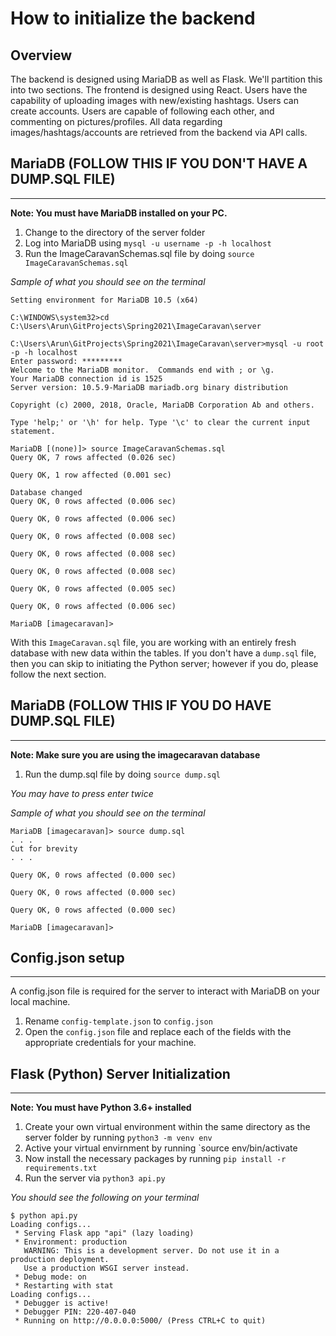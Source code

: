 # How to initialize the backend

## Overview
<p> The backend is designed using MariaDB as well as Flask. We'll partition this into two sections. 
The frontend is designed using React. Users have the capability of uploading images with new/existing hashtags. Users can create accounts. Users are capable of following each other, and commenting on pictures/profiles. All data regarding images/hashtags/accounts are retrieved from the backend via API calls. 



## MariaDB (FOLLOW THIS IF YOU DON'T HAVE A DUMP.SQL FILE)
-----

**Note: You must have MariaDB installed on your PC.**

1. Change to the directory of the server folder
2. Log into MariaDB using `mysql -u username -p -h localhost`
2. Run the ImageCaravanSchemas.sql file by doing `source ImageCaravanSchemas.sql`


*Sample of what you should see on the terminal*
```console
Setting environment for MariaDB 10.5 (x64)

C:\WINDOWS\system32>cd C:\Users\Arun\GitProjects\Spring2021\ImageCaravan\server

C:\Users\Arun\GitProjects\Spring2021\ImageCaravan\server>mysql -u root -p -h localhost
Enter password: *********
Welcome to the MariaDB monitor.  Commands end with ; or \g.
Your MariaDB connection id is 1525
Server version: 10.5.9-MariaDB mariadb.org binary distribution

Copyright (c) 2000, 2018, Oracle, MariaDB Corporation Ab and others.

Type 'help;' or '\h' for help. Type '\c' to clear the current input statement.

MariaDB [(none)]> source ImageCaravanSchemas.sql
Query OK, 7 rows affected (0.026 sec)

Query OK, 1 row affected (0.001 sec)

Database changed
Query OK, 0 rows affected (0.006 sec)

Query OK, 0 rows affected (0.006 sec)

Query OK, 0 rows affected (0.008 sec)

Query OK, 0 rows affected (0.008 sec)

Query OK, 0 rows affected (0.008 sec)

Query OK, 0 rows affected (0.005 sec)

Query OK, 0 rows affected (0.006 sec)

MariaDB [imagecaravan]>

```

With this `ImageCaravan.sql` file, you are working with an entirely fresh database with new data within the tables. If you don't have a `dump.sql` file, then you can skip to initiating the Python server; however if you do, please follow the next section.

## MariaDB (FOLLOW THIS IF YOU DO HAVE DUMP.SQL FILE)
-----

**Note: Make sure you are using the imagecaravan database**

1. Run the dump.sql file by doing `source dump.sql`

*You may have to press enter twice*


*Sample of what you should see on the terminal*
```console
MariaDB [imagecaravan]> source dump.sql
. . . 
Cut for brevity
. . . 

Query OK, 0 rows affected (0.000 sec)

Query OK, 0 rows affected (0.000 sec)

Query OK, 0 rows affected (0.000 sec)

MariaDB [imagecaravan]>

```

## Config.json setup
-----
A config.json file is required for the server to interact with MariaDB on your local machine. 

1. Rename `config-template.json` to `config.json`
2. Open the `config.json` file and replace each of the fields with the appropriate credentials for your machine. 

## Flask (Python) Server Initialization
-----
**Note: You must have Python 3.6+ installed**

1.  Create your own virtual environment within the same directory as the server folder by running `python3 -m venv env`
2.  Active your virtual envirnment by running `source env/bin/activate
3.  Now install the necessary packages by running `pip install -r requirements.txt`
4. Run the server via `python3 api.py`

*You should see the following on your terminal*

```console
$ python api.py 
Loading configs...
 * Serving Flask app "api" (lazy loading)
 * Environment: production
   WARNING: This is a development server. Do not use it in a production deployment.
   Use a production WSGI server instead.
 * Debug mode: on
 * Restarting with stat
Loading configs...
 * Debugger is active!
 * Debugger PIN: 220-407-040
 * Running on http://0.0.0.0:5000/ (Press CTRL+C to quit)
 ```